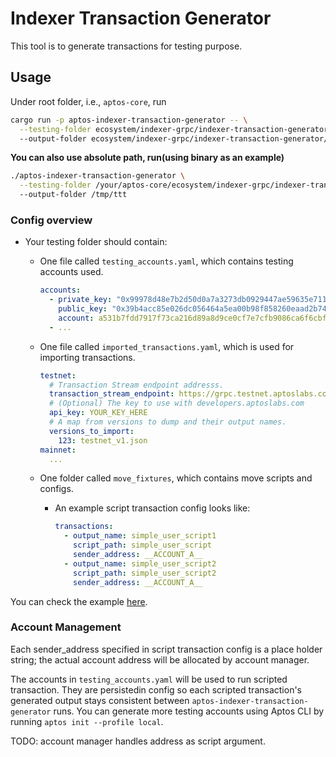 # Indexer Transaction Generator

This tool is to generate transactions for testing purpose.

## Usage

Under root folder, i.e., `aptos-core`, run

```bash
cargo run -p aptos-indexer-transaction-generator -- \
  --testing-folder ecosystem/indexer-grpc/indexer-transaction-generator/example_tests \ 
  --output-folder ecosystem/indexer-grpc/indexer-transaction-generator/example_tests
```

**You can also use absolute path, run(using binary as an example)**

```bash
./aptos-indexer-transaction-generator \
  --testing-folder /your/aptos-core/ecosystem/indexer-grpc/indexer-transaction-generator/imported_transactions \ 
  --output-folder /tmp/ttt
```

### Config overview

* Your testing folder should contain:
  * One file called `testing_accounts.yaml`, which contains testing accounts used.
      ```yaml
      accounts:
        - private_key: "0x99978d48e7b2d50d0a7a3273db0929447ae59635e71118fa256af654c0ce56c9"
          public_key: "0x39b4acc85e026dc056464a5ea00b98f858260eaad2b74dd30b86ae0d4d94ddf5"
          account: a531b7fdd7917f73ca216d89a8d9ce0cf7e7cfb9086ca6f6cbf9521532748d16
        - ...
      ```
  * One file called `imported_transactions.yaml`, which is used for importing transactions.
    
      ```yaml
      testnet:
        # Transaction Stream endpoint addresss.
        transaction_stream_endpoint: https://grpc.testnet.aptoslabs.com:443
        # (Optional) The key to use with developers.aptoslabs.com
        api_key: YOUR_KEY_HERE
        # A map from versions to dump and their output names.
        versions_to_import:
          123: testnet_v1.json
      mainnet:
        ...    
      ```
  * One folder called `move_fixtures`, which contains move scripts and configs.
    * An example script transaction config looks like:
      ```yaml
      transactions:
        - output_name: simple_user_script1
          script_path: simple_user_script
          sender_address: __ACCOUNT_A__
        - output_name: simple_user_script2
          script_path: simple_user_script2
          sender_address: __ACCOUNT_A__
      ``` 


You can check the example [here](imported_transactions).


### Account Management
Each sender_address specified in script transaction config is a place holder string; 
the actual account address will be allocated by account manager.

The accounts in `testing_accounts.yaml` will be used to run scripted transaction. 
They are persistedin config so each scripted transaction's generated output stays consistent between 
`aptos-indexer-transaction-generator` runs. You can generate more testing accounts using 
Aptos CLI by running `aptos init --profile local`. 

TODO: account manager handles address as script argument.

